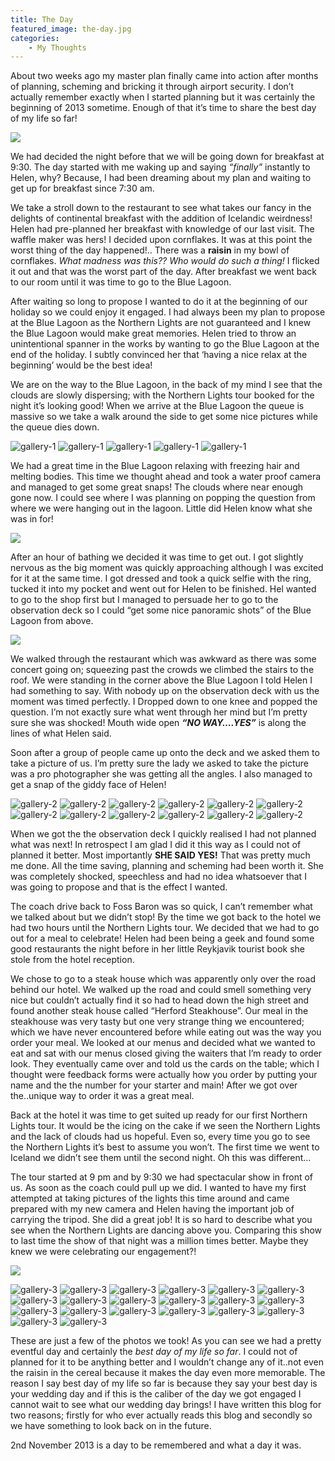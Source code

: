 ```yaml
---
title: The Day
featured_image: the-day.jpg
categories:
    - My Thoughts
---
```

About two weeks ago my master plan finally came into action after months of planning, scheming and bricking it through airport security. I don’t actually remember exactly when I started planning but it was certainly the beginning of 2013 sometime.  Enough of that it’s time to share the best day of my life so far!

![](/images/uploads/2013/11/room.jpg)

We had decided the night before that we will be going down for breakfast at 9:30. The day started with me waking up and saying _“finally”_ instantly to Helen, why? Because, I had been dreaming about my plan and waiting to get up for breakfast since 7:30 am.

We take a stroll down to the restaurant  to see what takes our fancy in the delights of continental breakfast with the addition of Icelandic weirdness! Helen had pre-planned her breakfast with knowledge of our last visit. The waffle maker was hers! I decided upon cornflakes. It was at this point the worst thing of the day happened!.. There was a **raisin** in my bowl of cornflakes. _What madness was this?? Who would do such a thing!_ I flicked it out and that was the worst part of the day. After breakfast we went back to our room until it was time to go to the Blue Lagoon.   

After waiting so long to propose I wanted to do it at the beginning of our holiday so we could enjoy it engaged. I had always been my plan to propose at the Blue Lagoon as the Northern Lights are not guaranteed and I knew the Blue Lagoon would make great memories. Helen tried to throw an unintentional spanner in the works by wanting to go the Blue Lagoon at the end of the holiday. I subtly convinced her that ‘having a nice relax at the beginning’ would be the best idea!

We are on the way to the Blue Lagoon, in the back of my mind I see that the clouds are slowly dispersing; with the Northern Lights tour booked for the night it’s looking good! When we arrive at the Blue Lagoon the queue is massive so we take a walk around the side to get some nice pictures while the queue dies down.


![gallery-1](/images/uploads/2013/11/DSC_0007-1200.jpg)
![gallery-1](/images/uploads/2013/11/DSC_0008-1200.jpg)
![gallery-1](/images/uploads/2013/11/DSC_0009-1200.jpg)
![gallery-1](/images/uploads/2013/11/DSC_0010-1200.jpg)
![gallery-1](/images/uploads/2013/11/DSC_0013-1200.jpg)

We had a great time in the Blue Lagoon relaxing with freezing hair and melting bodies. This time we thought ahead and took a water proof camera and managed to get some great snaps! The clouds where near enough gone now. I could see where I was planning on popping the question from where we were hanging out in the lagoon. Little did Helen know what she was in for!

![](/images/uploads/2013/11/CNV00013.jpg)

After an hour of bathing we decided it was time to get out. I got slightly nervous as the big moment was quickly approaching although I was excited for it at the same time.  I got dressed and took a quick selfie with the ring, tucked it into my pocket and went out for Helen to be finished. Hel wanted to go to the shop first but I managed to persuade her to go to the observation deck so I could “get some nice panoramic shots” of the Blue Lagoon from above.

![](/images/uploads/2013/11/IMAG0280.jpg)

We walked through the restaurant which was awkward as there was some concert going on; squeezing past the crowds we climbed the stairs to the roof. We were standing in the corner above the Blue Lagoon I told Helen I had something to say. With nobody up on the observation deck with us the moment was timed perfectly. I Dropped down to one knee and popped the question. I’m not exactly sure what went through her mind but I’m pretty sure she was shocked! Mouth wide open _**“NO WAY….YES”**_ is along the lines of what Helen said.

Soon after a group of people came up onto the deck and we asked them to take a picture of us. I’m pretty sure the lady we asked to take the picture was a pro photographer she was getting all the angles. I also managed to get a snap of the giddy face of Helen!

![gallery-2](/images/uploads/2013/11/DSC_0015-1200.jpg)
![gallery-2](/images/uploads/2013/11/DSC_0016-1200.jpg)
![gallery-2](/images/uploads/2013/11/DSC_0017-1200.jpg)
![gallery-2](/images/uploads/2013/11/DSC_0018-1200.jpg)
![gallery-2](/images/uploads/2013/11/DSC_0019-1200.jpg)
![gallery-2](/images/uploads/2013/11/DSC_0020-1200.jpg)
![gallery-2](/images/uploads/2013/11/DSC_0021-1200.jpg)
![gallery-2](/images/uploads/2013/11/DSC_0022-1200.jpg)
![gallery-2](/images/uploads/2013/11/DSC_0023-1200.jpg)
![gallery-2](/images/uploads/2013/11/DSC_0024-1200.jpg)
![gallery-2](/images/uploads/2013/11/DSC_0029-1200.jpg)
![gallery-2](/images/uploads/2013/11/DSC_0030-1200.jpg)


When we got the the observation deck I quickly realised I had not planned what was next! In retrospect I am glad I did it this way as I could not of planned it better. Most importantly **SHE SAID YES!** That was pretty much me done. All the time saving, planning and scheming had been worth it. She was completely shocked, speechless and had no idea whatsoever that I was going to propose and that is the effect I wanted. 

The coach drive back to Foss Baron was so quick, I can’t remember what we talked about but we didn’t stop! By the time we got back to the hotel we had two hours until the Northern Lights tour. We decided that we had to go out for a meal to celebrate! Helen had been being a geek and found some good restaurants the night before in her little Reykjavik tourist book she stole from the hotel reception.

We chose to go to a steak house which was apparently only over the road behind our hotel. We walked up the road and could smell something very nice but couldn’t actually find it so had to head down the high street and found another steak house called “Herford Steakhouse”. Our meal in the steakhouse was very tasty but one very strange thing we encountered; which we have never encountered before while eating out was the way you order your meal. We looked at our menus and decided what we wanted to eat and sat with our menus closed giving the waiters that I’m ready to order look. They eventually came over and told us the cards on the table; which I thought were feedback forms were actually how you order by putting your name and the the number for your starter and main! After we got over the..unique way to order it was a great meal. 

Back at the hotel it was time to get suited up ready for our first Northern Lights tour. It would be the icing on the cake if we seen the Northern Lights and the lack of clouds had us hopeful. Even so, every time you go to see the Northern Lights it’s best to assume you won’t. The first time we went to Iceland we didn’t see them until the second night. Oh this was different…

The tour started at 9 pm and by 9:30 we had spectacular show in front of us. As soon as the coach could pull up we did. I wanted to have my first attempted at taking pictures of the lights this time around and came prepared with my new camera and Helen having the important job of carrying the tripod. She did a great job! It is so hard to describe what you see when the Northern Lights are dancing above you. Comparing this show to last time the show of that night was a million times better. Maybe they knew we were celebrating our engagement?!

![](/images/uploads/2013/11/DSC_0075-1200.jpg)


![gallery-3](/images/uploads/2013/11/DSC_0064-1200.jpg)
![gallery-3](/images/uploads/2013/11/DSC_0069-1200.jpg)
![gallery-3](/images/uploads/2013/11/DSC_0070-1200.jpg)
![gallery-3](/images/uploads/2013/11/DSC_0071-1200.jpg)
![gallery-3](/images/uploads/2013/11/DSC_0072-1200.jpg)
![gallery-3](/images/uploads/2013/11/DSC_0073-1200.jpg)
![gallery-3](/images/uploads/2013/11/DSC_0074-1200.jpg)
![gallery-3](/images/uploads/2013/11/DSC_0082-1200.jpg)
![gallery-3](/images/uploads/2013/11/DSC_0083-1200.jpg)
![gallery-3](/images/uploads/2013/11/DSC_0084-1200.jpg)
![gallery-3](/images/uploads/2013/11/DSC_0087-1200.jpg)
![gallery-3](/images/uploads/2013/11/DSC_0089-1200.jpg)
![gallery-3](/images/uploads/2013/11/DSC_0090-1200.jpg)
![gallery-3](/images/uploads/2013/11/DSC_0093-1200.jpg)
![gallery-3](/images/uploads/2013/11/DSC_0094-1200.jpg)
![gallery-3](/images/uploads/2013/11/DSC_0097-1200.jpg)
![gallery-3](/images/uploads/2013/11/DSC_0100-1200.jpg)
![gallery-3](/images/uploads/2013/11/DSC_0101-1200.jpg)
![gallery-3](/images/uploads/2013/11/DSC_0102-1200.jpg)
![gallery-3](/images/uploads/2013/11/DSC_0105-1200.jpg)

These are just a few of the photos we took! As you can see we had a pretty eventful day and certainly the _best day of my life so far_. I could not of planned for it to be anything better and I wouldn’t change any of it..not even the raisin in the cereal because it makes the day even more memorable. The reason I say best day of my life so far is because they say your best day is your wedding day and if this is the caliber of the day we got engaged I cannot wait to see what our wedding day brings! I have written this blog for two reasons; firstly for who ever actually reads this blog and secondly so we have something to look back on in the future.

2nd November 2013 is a day to be remembered and what a day it was.